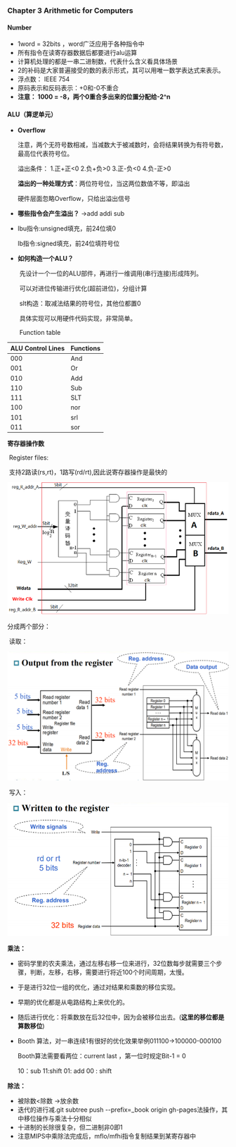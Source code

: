 ### Chapter 3   Arithmetic for Computers  

#### Number

- 1word = 32bits ，word广泛应用于各种指令中
- 所有指令在读寄存器数据后都要进行alu运算
- 计算机处理的都是一串二进制数，代表什么含义看具体场景
- 2的补码是大家普遍接受的数的表示形式，其可以用唯一数学表达式来表示。
- 浮点数： IEEE 754
- 原码表示和反码表示：+0和-0不重合
- **注意： 1000 = -8，两个0重合多出来的位置分配给-2^n**

#### ALU（算逻单元）

- **Overflow**

  注意，两个无符号数相减，当减数大于被减数时，会将结果转换为有符号数，最高位代表符号位。

  溢出条件： 1.正+正<0 2.负+负>0 3.正-负<0 4.负-正>0

  **溢出的一种处理方式**：两位符号位，当这两位数值不等，即溢出

  硬件层面忽略Overflow，只给出溢出信号

- **哪些指令会产生溢出？**  ->add addi sub

- lbu指令:unsigned填充，前24位填0

  lb指令:signed填充，前24位填符号位

- **如何构造一个ALU？**

  ​	先设计一个一位的ALU部件，再进行一维调用(串行连接)形成阵列。

  ​	可以对进位传输进行优化(超前进位)，分组计算

  ​	slt构造：取减法结果的符号位，其他位都置0

  ​	具体实现可以用硬件代码实现，非常简单。

  ​	Function table

| ALU Control Lines | Functions |
| ----------------- | --------- |
| 000               | And       |
| 001               | Or        |
| 010               | Add       |
| 110               | Sub       |
| 111               | SLT       |
| 100               | nor       |
| 101               | srl       |
| 011               | sor       |



**寄存器操作数**

​	Register files:

​	支持2路读(rs,rt)，1路写(rd/rt),因此说寄存器操作是最快的

![image-20200524004500305](.\image-20200524004500305.png)

分成两个部分：

​	读取：

![image-20200524004706708](.\image-20200524004706708.png)

​	写入：

![image-20200524004732555](.\image-20200524004732555.png)

**乘法：**

- 密码学里的农夫乘法，通过左移右移一位来进行，32位数每步就需要三个步骤，判断，左移，右移，需要进行将近100个时间周期，太慢。

- 于是进行32位一组的优化，通过对结果和乘数的移位实现。

- 早期的优化都是从电路结构上来优化的。

- 随后进行优化：将乘数放在后32位中，因为会被移位出去。(**这里的移位都是算数移位**)

- Booth 算法，对一串连续1有很好的优化效果举例011100->100000-000100

  Booth算法需要看两位：current last ，第一位时规定Bit-1 = 0

  10：sub  11:shift  01: add  00 : shift



**除法：**

- 被除数<除数 ->放余数
- 迭代的进行减.git subtree push --prefix=_book origin gh-pages法操作，其中移位操作与乘法十分相似
- 十进制的长除很复杂，但二进制非0即1
- 注意MIPS中乘除法完成后，mflo/mfhi指令复制结果到某寄存器中